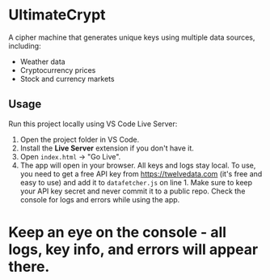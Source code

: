 # UltimateCrypt

A cipher machine that generates unique keys using multiple data sources, including:  
- Weather data  
- Cryptocurrency prices  
- Stock and currency markets  

## Usage

Run this project locally using VS Code Live Server:
1. Open the project folder in VS Code.
2. Install the **Live Server** extension if you don't have it.
3. Open `index.html` → "Go Live".
4. The app will open in your browser. All keys and logs stay local.
To use, you need to get a free API key from https://twelvedata.com (it's free and easy to use) and add it to `datafetcher.js` on line 1.
Make sure to keep your API key secret and never commit it to a public repo. Check the console for logs and errors while using the app.
# Keep an eye on the console - all logs, key info, and errors will appear there.
